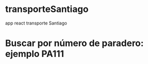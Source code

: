 # transporteSantiago
 app react transporte Santiago
 
# Buscar por número de paradero: ejemplo PA111
